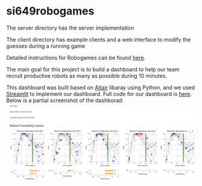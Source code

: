 # si649robogames
The server directory has the server implementation

The client directory has example clients and a web interface to modify the guesses during a running game

Detailed instructions for Robogames can be found [here][1]. 

The main goal for this project is to build a dashboard to help our team recruit productive robots as many as possible during 10 minutes.

This dashboard was built based on [Altair][2] libaray using Python, and we used [Streamlit][3] to implement our dashboard. Full code for our dashboard is [here][4]. Below is a partial screenshot of the dashborad:
![alt text][5]


[1]: https://docs.google.com/document/d/1SGBOqbHB3mkVo5kUl9UEcHY7grFvUF23F7aWPyk0XUQ/edit
[2]: https://altair-viz.github.io/
[3]: https://docs.streamlit.io/
[4]: https://github.com/wutongg/si649robogames/blob/main/dashboard.py
[5]: https://github.com/wutongg/si649robogames/blob/main/partial.png
